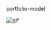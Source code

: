 portfolio-model

![gif](https://user-images.githubusercontent.com/106263477/176816151-7beeada2-f637-43a1-b3b9-c62f1780079e.gif)
